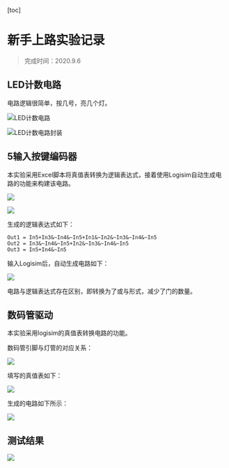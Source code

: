 [toc]

# 新手上路实验记录

> 完成时间：2020.9.6

## LED计数电路

电路逻辑很简单，按几号，亮几个灯。

![LED计数电路](./img/1.1.png)

![LED计数电路封装](./img/1.2.png)

## 5输入按键编码器

本实验采用Excel脚本将真值表转换为逻辑表达式，接着使用Logisim自动生成电路的功能来构建该电路。

![](./img/1.3.png)

![](./img/1.4.png)

生成的逻辑表达式如下：

```text
Out1 = In5+In3&~In4&~In5+In1&~In2&~In3&~In4&~In5
Out2 = In3&~In4&~In5+In2&~In3&~In4&~In5
Out3 = In5+In4&~In5
```

输入Logisim后，自动生成电路如下：

![](./img/1.5.png)

电路与逻辑表达式存在区别，即转换为了或与形式，减少了门的数量。

## 数码管驱动

本实验采用logisim的真值表转换电路的功能。

数码管引脚与灯管的对应关系：

![](./img/1.8.png)

填写的真值表如下：

![](./img/1.6.png)

生成的电路如下所示：

![](./img/1.7.png)

## 测试结果

![](./img/1.gif)

